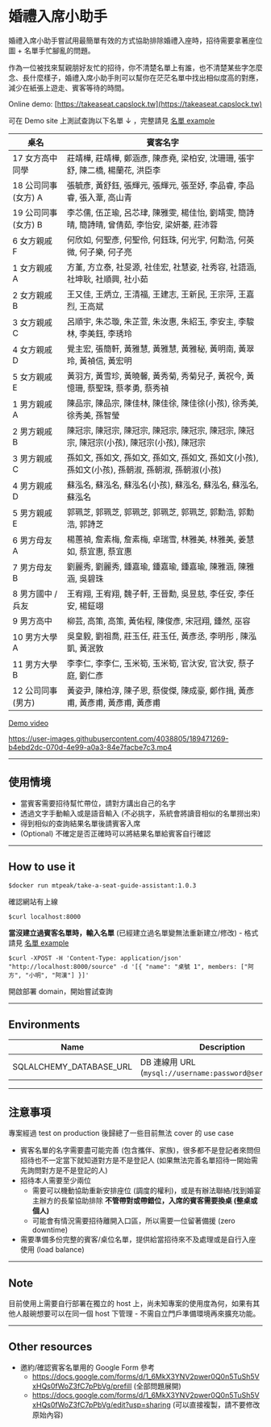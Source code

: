 # 婚禮入席小助手
婚禮入席小助手嘗試用最簡單有效的方式協助排除婚禮入座時，招待需要拿著座位圖 + 名單手忙腳亂的問題。

作為一位被找來幫親朋好友忙的招待，你不清楚名單上有誰，也不清楚某些字怎麼念、長什麼樣子，婚禮入席小助手則可以幫你在茫茫名單中找出相似度高的對應，減少在紙張上遊走、賓客等待的時間。

Online demo: [https://takeaseat.capslock.tw](https://takeaseat.capslock.tw)

可在 Demo site 上測試查詢以下名單 ↓ ，完整請見 [名單 example](source.json.example)

|桌名| 賓客名字 |
|--------------|-------------------|
|17 女方高中同學 | 莊靖樺, 莊靖樺, 鄭涵彥, 陳彥堯, 梁柏安, 沈珊珊, 張宇舒, 陳二橋, 楊蘭花, 洪臣李 |
|18 公司同事 (女方) A | 張毓彥, 黃舒鈺, 張輝元, 張輝元, 張至妤, 李品睿, 李品睿, 張入葦, 高山青 |
|19 公司同事 (女方) B | 李芯儒, 伍芷瑜, 呂芯珒, 陳雅雯, 楊佳怡, 劉靖雯, 簡詩晴, 簡詩晴, 曾倩茹, 李怡安, 梁妍蓁, 莊沛蓉 |
|6 女方親戚 F | 何欣如, 何聖彥, 何聖伶, 何鈺珠, 何光宇, 何勳浩, 何英微, 何子樂, 何子亮 |
|1 女方親戚 A | 方堇, 方立泰, 社旻源, 社佳宏, 社慧姿, 社秀容, 社語涵, 社坤耿, 社順興, 社小茹 |
|2 女方親戚 B | 王又佳, 王炳立, 王清福, 王建志, 王新民, 王宗萍, 王嘉烈, 王高斌 |
|3 女方親戚 C | 呂順宇, 朱芯璇, 朱芷萱, 朱汝惠, 朱紹玉, 李安主, 李駿林, 李美鈺, 李琇玲 |
|4 女方親戚 D | 覺主宏, 張簡軒, 黃雅慧, 黃雅慧, 黃雅秘, 黃明南, 黃翠玲, 黃禎信, 黃宏明 |
|5 女方親戚 E | 黃羽方, 黃雪珍, 黃曉馨, 黃秀菊, 秀菊兒子, 黃祝今, 黃憶珊, 蔡聖珠, 蔡孝勇, 蔡秀禎 |
|1 男方親戚 A | 陳品宗, 陳品宗, 陳佳林, 陳佳徐, 陳佳徐(小孩), 徐秀美, 徐秀美, 孫智瑩 |
|2 男方親戚 B | 陳冠宗, 陳冠宗, 陳冠宗, 陳冠宗, 陳冠宗, 陳冠宗, 陳冠宗, 陳冠宗(小孩), 陳冠宗(小孩), 陳冠宗 |
|3 男方親戚 C | 孫如文, 孫如文, 孫如文, 孫如文, 孫如文, 孫如文(小孩), 孫如文(小孩), 孫朝淑, 孫朝淑, 孫朝淑(小孩) |
|4 男方親戚 D | 蘇泓名, 蘇泓名, 蘇泓名(小孩), 蘇泓名, 蘇泓名, 蘇泓名, 蘇泓名 |
|5 男方親戚 E | 郭珮芝, 郭珮芝, 郭珮芝, 郭珮芝, 郭珮芝, 郭勳浩, 郭勳浩, 郭詩芝 |
|6 男方母友 A | 楊蕙禎, 詹素梅, 詹素梅, 卓瑞雪, 林雅美, 林雅美, 姜慧如, 蔡宜惠, 蔡宜惠 |
|7 男方母友 B | 劉麗秀, 劉麗秀, 鍾嘉瑜, 鍾嘉瑜, 鍾嘉瑜, 陳雅涵, 陳雅涵, 吳碧珠 |
|8 男方國中 / 兵友 | 王宥翔, 王宥翔, 魏子軒, 王晉勳, 吳昱慈, 李任安, 李任安, 楊鉦翊 |
|9 男方高中 | 柳芸, 高策, 高策, 黃佑程, 陳俊彥, 宋冠翔, 鍾然, 巫容 |
|10 男方大學 A | 吳皇毅, 劉祖喬, 莊玉任, 莊玉任, 黃彥丞, 李明彤 , 陳泓凱, 黃泯敦 |
|11 男方大學 B | 李李仁, 李李仁, 玉米筍, 玉米筍, 官汏安, 官汏安, 蔡子庭, 劉仁彥 |
|12 公司同事 (男方) | 黃姿尹, 陳柏淳, 陳子恩, 蔡俊傑, 陳成豪, 鄭作揖, 黃彥甫, 黃彥甫, 黃彥甫, 黃彥甫 |

[Demo video](demo.mp4)

https://user-images.githubusercontent.com/4038805/189471269-b4ebd2dc-070d-4e99-a0a3-84e7facbe7c3.mp4

----

## 使用情境
- 當賓客需要招待幫忙帶位，請對方講出自己的名字
- 透過文字手動輸入或是語音輸入 (不必挑字，系統會將讀音相似的名單撈出來)
- 得到相似的查詢結果名單後請賓客入席
- (Optional) 不確定是否正確時可以將結果名單給賓客自行確認

----

## How to use it
```
$docker run mtpeak/take-a-seat-guide-assistant:1.0.3
```

確認網站有上線
```
$curl localhost:8000
```

**當沒建立過賓客名單時，輸入名單** (已經建立過名單變無法重新建立/修改) - 格式請見 [名單 example](source.json.example)
```
$curl -XPOST -H 'Content-Type: application/json' "http://localhost:8000/source" -d '[{ "name": "桌號 1", members: ["阿方", "小明", "阿漢"] }]'
```

開啟部署 domain，開始嘗試查詢

----

## Environments
|Name                    |Description                                                |Default                  |
|------------------------|-----------------------------------------------------------|-------------------------|
|SQLALCHEMY_DATABASE_URL |DB 連線用 URL (`mysql://username:password@server/db`......) |sqlite:///./sql_app.db   |

----

## 注意事項
專案經過 test on production 後歸總了一些目前無法 cover 的 use case
- 賓客名單的名字需要盡可能完善 (包含攜伴、家族)，很多都不是登記者來問但招待也不一定當下就知道對方是不是登記人 (如果無法完善名單招待一開始需先詢問對方是不是登記的人)
- 招待本人需要至少兩位
  - 需要可以機動協助重新安排座位 (調度的權利)，或是有辦法聯絡/找到婚宴主辦方的長輩協助排除 **不管帶對或帶錯位，入席的賓客需要換桌 (整桌或個人)**
  - 可能會有情況需要招待離開入口區，所以需要一位留著備援 (zero downtime)
- 需要準備多份完整的賓客/桌位名單，提供給當招待來不及處理或是自行入座使用 (load balance)

----

## Note
目前使用上需要自行部署在獨立的 host 上，尚未知專案的使用度為何，如果有其他人敲碗想要可以在同一個 host 下管理 - 不需自立門戶準備環境再來擴充功能。

---

## Other resources
- 邀約/確認賓客名單用的 Google Form 參考
  - https://docs.google.com/forms/d/1_6MkX3YNV2pwer0Q0n5TuSh5VxHQs0fWoZ3fC7pPbVg/prefill (全部問題展開)
  - https://docs.google.com/forms/d/1_6MkX3YNV2pwer0Q0n5TuSh5VxHQs0fWoZ3fC7pPbVg/edit?usp=sharing (可以直接複製，請不要修改原始內容)
